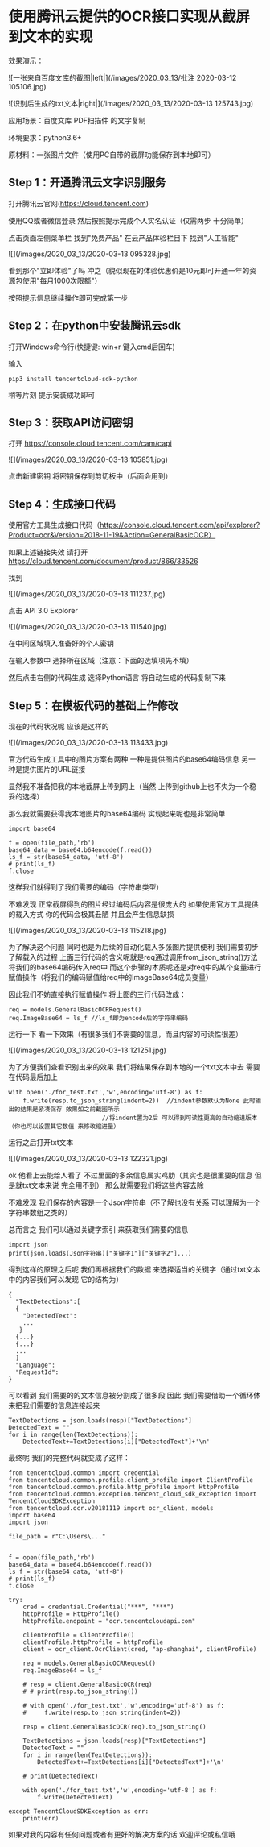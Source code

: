 # 使用腾讯云提供的OCR接口实现从截屏到文本的实现

效果演示：

![一张来自百度文库的截图|left|](/images/2020_03_13/批注 2020-03-12 105106.jpg)

![识别后生成的txt文本|right|](/images/2020_03_13/2020-03-13 125743.jpg)

应用场景：百度文库 PDF扫描件 的文字复制

环境要求：python3.6+

原材料：一张图片文件（使用PC自带的截屏功能保存到本地即可）

## Step 1：开通腾讯云文字识别服务

打开腾讯云官网(https://cloud.tencent.com) 

使用QQ或者微信登录 然后按照提示完成个人实名认证（仅需两步 十分简单）

点击页面左侧菜单栏 找到"免费产品" 在云产品体验栏目下 找到"人工智能"

![](/images/2020_03_13/2020-03-13 095328.jpg)

看到那个"立即体验"了吗 冲之（貌似现在的体验优惠价是10元即可开通一年的资源包使用"每月1000次限额"）

按照提示信息继续操作即可完成第一步

## Step 2：在python中安装腾讯云sdk

打开Windows命令行(快捷键: win+r 键入cmd后回车) 

输入 

```
pip3 install tencentcloud-sdk-python
```

稍等片刻 提示安装成功即可

## Step 3：获取API访问密钥

打开 https://console.cloud.tencent.com/cam/capi

![](/images/2020_03_13/2020-03-13 105851.jpg)

点击新建密钥 将密钥保存到剪切板中（后面会用到）

## Step 4：生成接口代码

使用官方工具生成接口代码（https://console.cloud.tencent.com/api/explorer?Product=ocr&Version=2018-11-19&Action=GeneralBasicOCR）

如果上述链接失效 请打开 https://cloud.tencent.com/document/product/866/33526

找到

![](/images/2020_03_13/2020-03-13 111237.jpg)

点击 API 3.0 Explorer

![](/images/2020_03_13/2020-03-13 111540.jpg)

在中间区域填入准备好的个人密钥

在输入参数中 选择所在区域（注意：下面的选填项先不填）

然后点击右侧的代码生成 选择Python语言 将自动生成的代码复制下来

## Step 5：在模板代码的基础上作修改

现在的代码状况呢 应该是这样的

![](/images/2020_03_13/2020-03-13 113433.jpg)

官方代码生成工具中的图片方案有两种 一种是提供图片的base64编码信息 另一种是提供图片的URL链接

显然我不准备把我的本地截屏上传到网上（当然 上传到github上也不失为一个稳妥的选择）

那么我就需要获得我本地图片的base64编码 实现起来呢也是非常简单

```
import base64

f = open(file_path,'rb')
base64_data = base64.b64encode(f.read())
ls_f = str(base64_data, 'utf-8')
# print(ls_f)
f.close
```

这样我们就得到了我们需要的编码（字符串类型）

不难发现 正常截屏得到的图片经过编码后内容是很庞大的 如果使用官方工具提供的载入方式 你的代码会极其丑陋 
并且会产生信息缺损

![](/images/2020_03_13/2020-03-13 115218.jpg)

为了解决这个问题 同时也是为后续的自动化载入多张图片提供便利 我们需要初步了解载入的过程 
上面三行代码的含义呢就是req通过调用from_json_string()方法将我们的base64编码传入req中
而这个步骤的本质呢还是对req中的某个变量进行赋值操作（将我们的编码赋值给req中的ImageBase64成员变量）

因此我们不妨直接执行赋值操作 将上图的三行代码改成：

```
req = models.GeneralBasicOCRRequest()
req.ImageBase64 = ls_f //ls_f即为encode后的字符串编码
```

运行一下 看一下效果（有很多我们不需要的信息，而且内容的可读性很差）

![](/images/2020_03_13/2020-03-13 121251.jpg)

为了方便我们查看识别出来的效果 我们将结果保存到本地的一个txt文本中去
需要在代码最后加上

```
with open('./for_test.txt','w',encoding='utf-8') as f:
    f.write(resp.to_json_string(indent=2))  //indent参数默认为None 此时输出的结果是紧凑保存 效果如之前截图所示
                          //将indent置为2后 可以得到可读性更高的自动缩进版本（你也可以设置其它数值 来修改缩进量）
```

运行之后打开txt文本

![](/images/2020_03_13/2020-03-13 122321.jpg)

ok 他看上去能给人看了 不过里面的多余信息属实鸡肋（其实也是很重要的信息 但是就txt文本来说 完全用不到） 那么就需要我们将这些内容去除

不难发现 我们保存的内容是一个Json字符串（不了解也没有关系 可以理解为一个字符串数组之类的）

总而言之 我们可以通过关键字索引 来获取我们需要的信息

```
import json
print(json.loads(Json字符串)["关键字1"]["关键字2"]...)
```

得到这样的原理之后呢 我们再根据我们的数据 来选择适当的关键字（通过txt文本中的内容我们可以发现 它的结构为）

```
{
  "TextDetections":[
  {
    "DetectedText":
    ...
   }
  {...}
  {...}
  ...
  ]
  "Language": 
  "RequestId": 
}
```

可以看到 我们需要的的文本信息被分割成了很多段 因此 我们需要借助一个循环体来把我们需要的信息连接起来

```
TextDetections = json.loads(resp)["TextDetections"]
DetectedText = ""
for i in range(len(TextDetections)):
    DetectedText+=TextDetections[i]["DetectedText"]+'\n'
```

最终呢 我们的完整代码就变成了这样：

```
from tencentcloud.common import credential
from tencentcloud.common.profile.client_profile import ClientProfile
from tencentcloud.common.profile.http_profile import HttpProfile
from tencentcloud.common.exception.tencent_cloud_sdk_exception import TencentCloudSDKException 
from tencentcloud.ocr.v20181119 import ocr_client, models 
import base64
import json

file_path = r"C:\Users\..."


f = open(file_path,'rb')
base64_data = base64.b64encode(f.read())
ls_f = str(base64_data, 'utf-8')
# print(ls_f)
f.close

try: 
    cred = credential.Credential("***", "***") 
    httpProfile = HttpProfile()
    httpProfile.endpoint = "ocr.tencentcloudapi.com"

    clientProfile = ClientProfile()
    clientProfile.httpProfile = httpProfile
    client = ocr_client.OcrClient(cred, "ap-shanghai", clientProfile) 

    req = models.GeneralBasicOCRRequest()
    req.ImageBase64 = ls_f 

    # resp = client.GeneralBasicOCR(req)
    # # print(resp.to_json_string())
    
    # with open('./for_test.txt','w',encoding='utf-8') as f:
    #     f.write(resp.to_json_string(indent=2))

    resp = client.GeneralBasicOCR(req).to_json_string()

    TextDetections = json.loads(resp)["TextDetections"]
    DetectedText = ""
    for i in range(len(TextDetections)):
        DetectedText+=TextDetections[i]["DetectedText"]+'\n'

    # print(DetectedText)

    with open('./for_test.txt','w',encoding='utf-8') as f:
        f.write(DetectedText)

except TencentCloudSDKException as err: 
    print(err) 
```

如果对我的内容有任何问题或者有更好的解决方案的话 欢迎评论或私信哦
